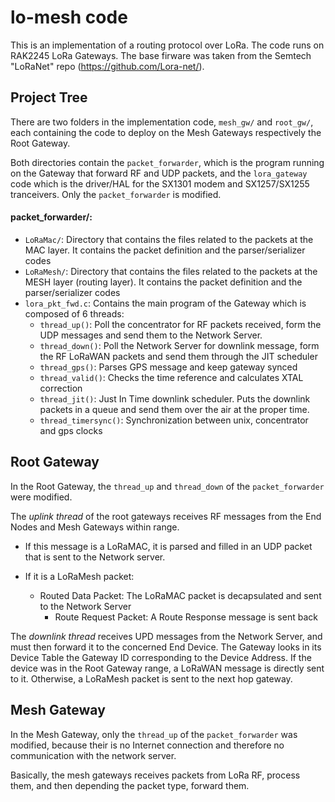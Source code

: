 # lo-mesh code

This is an implementation of a routing protocol over LoRa. The code runs on RAK2245 LoRa Gateways. The base firware was taken from the Semtech "LoRaNet" repo (https://github.com/Lora-net/).



## Project Tree

There are two folders in the implementation code, `mesh_gw/` and `root_gw/`, each containing the code to deploy on the Mesh Gateways respectively the Root Gateway.

Both directories contain the `packet_forwarder`, which is the program running on the Gateway that forward RF and UDP packets, and the `lora_gateway` code which is the driver/HAL for the SX1301 modem and SX1257/SX1255 tranceivers. Only the `packet_forwarder` is modified.

#### packet_forwarder/:

* `LoRaMac/`:                  Directory that contains the files related to the packets at the MAC layer. It contains the packet definition and the parser/serializer codes
* `LoRaMesh/`:               Directory that contains the files related to the packets at the MESH layer (routing layer). It contains the packet definition and the parser/serializer codes
* `lora_pkt_fwd.c`:    Contains the main program of the Gateway which is composed of 6 threads:
  * `thread_up()`:  Poll the concentrator for RF packets received, form the UDP messages and send them to the Network Server.
  * `thread_down()`: Poll the Network Server for downlink message, form the RF LoRaWAN packets and send them through the JIT scheduler
  * `thread_gps()`: Parses GPS message and keep gateway synced 
  * `thread_valid()`: Checks the time reference and calculates XTAL correction
  * `thread_jit()`: Just In Time downlink scheduler. Puts the downlink packets in a queue and send them over the air at the proper time.
  * `thread_timersync()`: Synchronization between unix, concentrator and gps clocks



## Root Gateway

In the Root Gateway, the `thread_up` and `thread_down` of the `packet_forwarder` were modified.

The *uplink thread* of the root gateways receives RF messages from the End Nodes and Mesh Gateways within range.

* If this message is a LoRaMAC, it is parsed and filled in an UDP packet that is sent to the Network server.

 * If it is a LoRaMesh packet:
   	* Routed Data Packet: The LoRaMAC packet is decapsulated and sent to the Network Server
      	* Route Request Packet: A Route Response message is sent back



The *downlink thread* receives UPD messages from the Network Server, and must then forward it to the concerned End Device. The Gateway looks in its Device Table the Gateway ID corresponding to the Device Address. If the device was in the Root Gateway range, a LoRaWAN message is directly sent to it. Otherwise, a LoRaMesh packet is sent to the next hop gateway.



## Mesh Gateway

In the Mesh Gateway, only the `thread_up` of the `packet_forwarder` was modified, because their is no Internet connection and therefore no communication with the network server.

Basically, the mesh gateways receives packets from LoRa RF, process them, and then depending the packet type, forward them.

